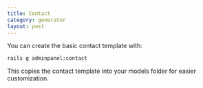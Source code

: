 ```yaml
---
title: Contact
category: generator
layout: post
---
```


You can create the basic contact template with:

`rails g adminpanel:contact`

This copies the contact template into your models folder for easier customization.
